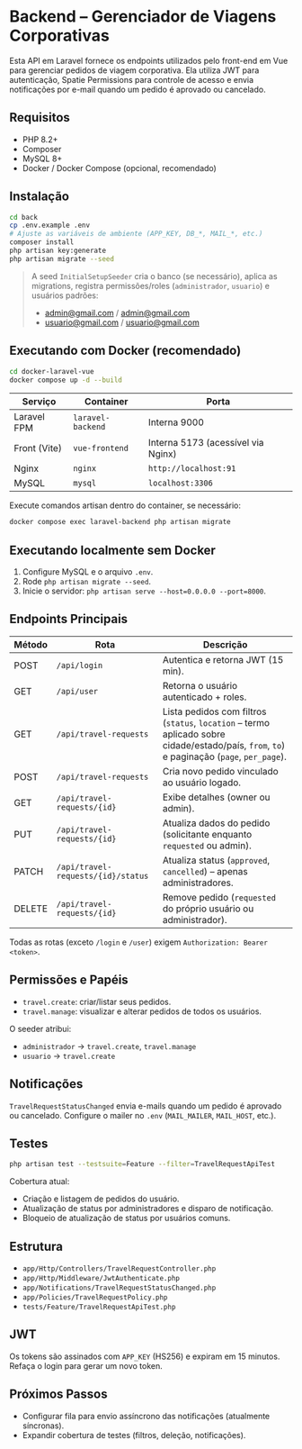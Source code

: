 # Backend – Gerenciador de Viagens Corporativas

Esta API em Laravel fornece os endpoints utilizados pelo front-end em Vue para gerenciar pedidos de viagem corporativa. Ela utiliza JWT para autenticação, Spatie Permissions para controle de acesso e envia notificações por e-mail quando um pedido é aprovado ou cancelado.

## Requisitos

- PHP 8.2+
- Composer
- MySQL 8+
- Docker / Docker Compose (opcional, recomendado)

## Instalação

```bash
cd back
cp .env.example .env
# Ajuste as variáveis de ambiente (APP_KEY, DB_*, MAIL_*, etc.)
composer install
php artisan key:generate
php artisan migrate --seed
```

> A seed `InitialSetupSeeder` cria o banco (se necessário), aplica as migrations, registra permissões/roles (`administrador`, `usuario`) e usuários padrões:
>
> - admin@gmail.com / admin@gmail.com
> - usuario@gmail.com / usuario@gmail.com

## Executando com Docker (recomendado)

```bash
cd docker-laravel-vue
docker compose up -d --build
```

| Serviço | Container | Porta |
| --- | --- | --- |
| Laravel FPM | `laravel-backend` | Interna 9000 |
| Front (Vite) | `vue-frontend` | Interna 5173 (acessível via Nginx) |
| Nginx | `nginx` | `http://localhost:91` |
| MySQL | `mysql` | `localhost:3306` |

Execute comandos artisan dentro do container, se necessário:

```bash
docker compose exec laravel-backend php artisan migrate
```

## Executando localmente sem Docker

1. Configure MySQL e o arquivo `.env`.
2. Rode `php artisan migrate --seed`.
3. Inicie o servidor: `php artisan serve --host=0.0.0.0 --port=8000`.

## Endpoints Principais

| Método | Rota | Descrição |
| --- | --- | --- |
| POST | `/api/login` | Autentica e retorna JWT (15 min). |
| GET | `/api/user` | Retorna o usuário autenticado + roles. |
| GET | `/api/travel-requests` | Lista pedidos com filtros (`status`, `location` – termo aplicado sobre cidade/estado/país, `from`, `to`) e paginação (`page`, `per_page`). |
| POST | `/api/travel-requests` | Cria novo pedido vinculado ao usuário logado. |
| GET | `/api/travel-requests/{id}` | Exibe detalhes (owner ou admin). |
| PUT | `/api/travel-requests/{id}` | Atualiza dados do pedido (solicitante enquanto `requested` ou admin). |
| PATCH | `/api/travel-requests/{id}/status` | Atualiza status (`approved`, `cancelled`) – apenas administradores. |
| DELETE | `/api/travel-requests/{id}` | Remove pedido (`requested` do próprio usuário ou administrador). |

Todas as rotas (exceto `/login` e `/user`) exigem `Authorization: Bearer <token>`.

## Permissões e Papéis

- `travel.create`: criar/listar seus pedidos.
- `travel.manage`: visualizar e alterar pedidos de todos os usuários.

O seeder atribui:

- `administrador` → `travel.create`, `travel.manage`
- `usuario` → `travel.create`

## Notificações

`TravelRequestStatusChanged` envia e-mails quando um pedido é aprovado ou cancelado. Configure o mailer no `.env` (`MAIL_MAILER`, `MAIL_HOST`, etc.).

## Testes

```bash
php artisan test --testsuite=Feature --filter=TravelRequestApiTest
```

Cobertura atual:

- Criação e listagem de pedidos do usuário.
- Atualização de status por administradores e disparo de notificação.
- Bloqueio de atualização de status por usuários comuns.

## Estrutura

- `app/Http/Controllers/TravelRequestController.php`
- `app/Http/Middleware/JwtAuthenticate.php`
- `app/Notifications/TravelRequestStatusChanged.php`
- `app/Policies/TravelRequestPolicy.php`
- `tests/Feature/TravelRequestApiTest.php`

## JWT

Os tokens são assinados com `APP_KEY` (HS256) e expiram em 15 minutos. Refaça o login para gerar um novo token.

## Próximos Passos

- Configurar fila para envio assíncrono das notificações (atualmente síncronas).
- Expandir cobertura de testes (filtros, deleção, notificações).
